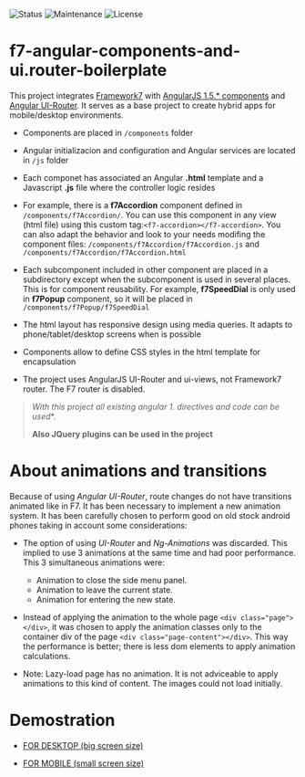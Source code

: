 ![Status](https://img.shields.io/badge/status-ok-green.svg) ![Maintenance](https://img.shields.io/maintenance/yes/2016.svg?maxAge=2592000) ![License](https://img.shields.io/dub/l/vibe-d.svg?maxAge=2592000)



# f7-angular-components-and-ui.router-boilerplate

This project integrates [Framework7](http://framework7.io) with [AngularJS 1.5.* components]() and [Angular UI-Router](https://angular-ui.github.io/ui-router/site/#/api/ui.router). It serves as a base project to create hybrid apps for mobile/desktop environments.

- Components are placed in `/components` folder

- Angular initializacion and configuration and Angular services are located in `/js` folder

- Each componet has associated an Angular **.html** template and a Javascript **.js** file where the controller logic resides

- For example, there is a **f7Accordion** component defined in `/components/f7Accordion/`. You can use this component in any view (html file) using this custom tag:`<f7-accordion></f7-accordion>`. You can also adapt the behavior and look to your needs modifing the  component files: `/components/f7Accordion/f7Accordion.js` and `/components/f7Accordion/f7Accordion.html`

- Each subcomponent included in other component are placed in a subdirectory except when the subcomponent is used in several places. This is for component reusability. For example, **f7SpeedDial** is only used in **f7Popup** component, so it will be placed in `/components/f7Popup/f7SpeedDial`

- The html layout has responsive design using media queries. It adapts to phone/tablet/desktop screens when is possible

- Components allow to define CSS styles in the html template for encapsulation

- The project uses AngularJS UI-Router and ui-views, not Framework7 router. The F7 router is disabled.




>**With this project all existing angular 1.* directives and code can be used**. 
>
>**Also JQuery plugins can be used in the project**



# About animations and transitions

Because of using *Angular UI-Router*, route changes do not have transitions animated like in F7. It has been necessary to implement a new animation system. It has been carefully chosen to perform good on old stock android phones taking in account some considerations:

- The option of using *UI-Router* and *Ng-Animations* was discarded. This implied to use 3 animations at the same time and had poor performance.  This 3 simultaneous animations were: 
  - Animation to close the side menu panel.
  - Animation to leave the current state.
  - Animation for entering the new state.


- Instead of applying the animation to the whole page `<div class="page"></div>`, it was chosen to apply the animation classes only to the container div of the page `<div class="page-content"></div>`. This way the performance is better; there is less dom elements to apply animation calculations.
- Note: Lazy-load page has no animation. It is not adviceable to apply animations to this kind of content. The images could not load initially.



# Demostration


- [FOR DESKTOP (big screen size)](https://yagolopez.github.io/f7-angular-components-and-ui.router/#/)

- [FOR MOBILE (small screen size)](https://yagolopez.github.io/f7-angular-components-and-ui.router/iframe/iframe.html)